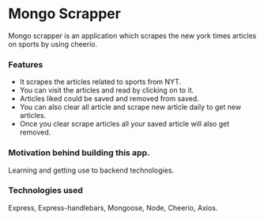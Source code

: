 # Mongo Scrapper

Mongo scrapper is an application which scrapes the new york times articles on sports by using cheerio.

### Features

- It scrapes the articles related to sports from NYT.
- You can visit the articles and read by clicking on to it.
- Articles liked could be saved and removed from saved.
- You can also clear all article and scrape new article daily to get new articles.
- Once you clear scrape articles all your saved article will also get removed.

### Motivation behind building this app.

Learning and getting use to backend technologies.

### Technologies used

Express, Express-handlebars, Mongoose, Node, Cheerio, Axios.

